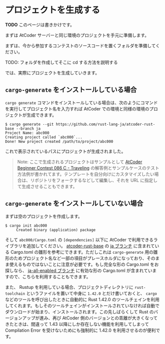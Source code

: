 <!-- -*- coding:utf-8-unix -*- -->

# プロジェクトを生成する

**TODO** このページは書きかけです。

まずは AtCoder サーバーと同じ環境のプロジェクトを手元に準備します。

まずは、今から参加するコンテストのソースコードを置くフォルダを準備してください。

TODO: フォルダを作成してそこに cd する方法を説明する

では、実際にプロジェクトを生成していきます。

## `cargo-generate` をインストールしている場合

`cargo generate` コマンドをインストールしている場合は、次のようにコマンドを実行してプロジェクト名を入力すれば AtCoder での環境と同様の環境のプロジェクトが生成できます。

```console
$ cargo generate --git https://github.com/rust-lang-ja/atcoder-rust-base --branch ja
Project Name: abc000
Creating project called `abc000`...
Done! New project created /path/to/project/abc000
```

これで表示されているパスにプロジェクトが生成されました。

> Note: ここで生成されるプロジェクトはサンプルとして [AtCoder Beginner Contest 086 C - Traveling](https://atcoder.jp/contests/abc086/tasks/arc089_a) の解答例とサンプルケースのテスト方法例が書かれてます。テンプレートを自分向けにカスタマイズしたい場合は、リポジトリをフォークするなどして編集し、それを URL に指定して生成させることもできます。

## `cargo-generate` をインストールしていない場合

まずは空のプロジェクトを作成します。

```
$ cargo init abc000
     Created binary (application) package
```

そして `abc000/Cargo.toml` の `[dependencies]` 以下に AtCoder で利用できるライブラリを追加してください。 [atcoder-rust-base](https://github.com/rust-lang-ja/atcoder-rust-base) の [ja ブランチ](https://github.com/rust-lang-ja/atcoder-rust-base/tree/ja) に含まれている Cargo.toml の雛形を参考にできます。ただしこれは `cargo-generate` 用の雛形のためプロジェクト名など一部の項目がプレースホルダになっており、そのまま使えるものではないことに注意が必要です。もし完全な形の Cargo.toml をお探しなら、 [ja-all-enabled ブランチ](https://github.com/rust-lang-ja/atcoder-rust-base/tree/ja-all-enabled) に有効な形の Cargo.toml が含まれていますので、こちらを利用することもできます。

また、 Rustup を利用している場合、プロジェクトディレクトリに `rust-toolchain` というファイルを置いて中身に `1.42.0` とだけ書いておくと、 `cargo` などのツールを呼び出したときに自動的に Rust 1.42.0 のツールチェインを利用してくれます。もしそのツールチェインがインストールされていなければ自動でダウンロードが始まり、インストールされます。この先しばらくして Rust のバージョンアップが進み、再び AtCoder 側のバージョンとの乖離が大きくなってきたときは、間違って 1.43 以降にしか存在しない機能を利用してしまって Compilation Error を受けないためにも強制的に 1.42.0 を利用させるのが便利です。
